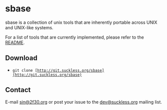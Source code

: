 sbase
=====
sbase is a collection of unix tools that are inherently portable
across UNIX and UNIX-like systems.

For a list of tools that are currently implemented, please refer
to the [README](http://git.suckless.org/sbase/tree/README).

Download
--------
* <code>git clone [http://git.suckless.org/sbase](http://git.suckless.org/sbase)</code>

Contact
-------
E-mail [sin@2f30.org](mailto:sin@2f30.org) or post your issue to the
[dev@suckless.org](mailto:dev@suckless.org) mailing list.
